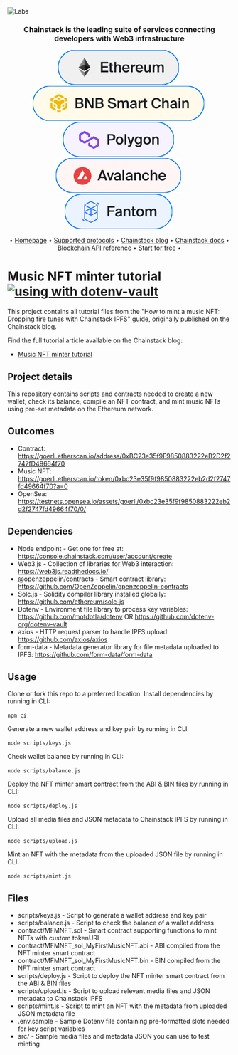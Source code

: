 <img width="1200" alt="Labs" src="https://user-images.githubusercontent.com/99700157/213291931-5a822628-5b8a-4768-980d-65f324985d32.png">

<p>
 <h3 align="center">Chainstack is the leading suite of services connecting developers with Web3 infrastructure</h3>
</p>

<p align="center">
  <a target="_blank" href="https://chainstack.com/build-better-with-ethereum/"><img src="https://github.com/soos3d/blockchain-badges/blob/main/protocols_badges/Ethereum.svg" /></a>&nbsp;  
  <a target="_blank" href="https://chainstack.com/build-better-with-bnb-smart-chain/"><img src="https://github.com/soos3d/blockchain-badges/blob/main/protocols_badges/BNB.svg" /></a>&nbsp;
  <a target="_blank" href="https://chainstack.com/build-better-with-polygon/"><img src="https://github.com/soos3d/blockchain-badges/blob/main/protocols_badges/Polygon.svg" /></a>&nbsp;
  <a target="_blank" href="https://chainstack.com/build-better-with-avalanche/"><img src="https://github.com/soos3d/blockchain-badges/blob/main/protocols_badges/Avalanche.svg" /></a>&nbsp;
  <a target="_blank" href="https://chainstack.com/build-better-with-fantom/"><img src="https://github.com/soos3d/blockchain-badges/blob/main/protocols_badges/Fantom.svg" /></a>&nbsp;
</p>

<p align="center">
  • <a target="_blank" href="https://chainstack.com/">Homepage</a> •
  <a target="_blank" href="https://chainstack.com/protocols/">Supported protocols</a> •
  <a target="_blank" href="https://chainstack.com/blog/">Chainstack blog</a> •
  <a target="_blank" href="https://docs.chainstack.com/quickstart/">Chainstack docs</a> •
  <a target="_blank" href="https://docs.chainstack.com/quickstart/">Blockchain API reference</a> •
  <a target="_blank" href="https://console.chainstack.com/user/account/create">Start for free</a> •
</p>

# Music NFT minter tutorial [![using with dotenv-vault](https://badge.dotenv.org/using.svg?r=1)](https://www.dotenv.org/r/github.com/motdotla/dotenv?r=1)
This project contains all tutorial files from the "How to mint a music NFT: Dropping fire tunes with Chainstack IPFS" guide, originally published on the Chainstack blog.

Find the full tutorial article available on the Chainstack blog:
* [Music NFT minter tutorial](https://chainstack.com/how-to-mint-music-nft/)

## Project details
This repository contains scripts and contracts needed to create a new wallet, check its balance, compile an NFT contract, and mint music NFTs using pre-set metadata on the Ethereum network.

## Outcomes
* Contract: https://goerli.etherscan.io/address/0xBC23e35f9F9850883222eB2D2f2747fD49664f70
* Music NFT: https://goerli.etherscan.io/token/0xbc23e35f9f9850883222eb2d2f2747fd49664f70?a=0
* OpenSea: https://testnets.opensea.io/assets/goerli/0xbc23e35f9f9850883222eb2d2f2747fd49664f70/0/

## Dependencies
* Node endpoint - Get one for free at: https://console.chainstack.com/user/account/create
* Web3.js - Collection of libraries for Web3 interaction: https://web3js.readthedocs.io/
* @openzeppelin/contracts - Smart contract library: https://github.com/OpenZeppelin/openzeppelin-contracts
* Solc.js - Solidity compiler library installed globally: https://github.com/ethereum/solc-js
* Dotenv - Environment file library to process key variables: https://github.com/motdotla/dotenv OR https://github.com/dotenv-org/dotenv-vault
* axios - HTTP request parser to handle IPFS upload: https://github.com/axios/axios
* form-data - Metadata generator library for file metadata uploaded to IPFS: https://github.com/form-data/form-data

## Usage
Clone or fork this repo to a preferred location. Install dependencies by running in CLI:

`npm ci`

Generate a new wallet address and key pair by running in CLI:

`node scripts/keys.js`

Check wallet balance by running in CLI:

`node scripts/balance.js`

Deploy the NFT minter smart contract from the ABI & BIN files by running in CLI:

`node scripts/deploy.js`

Upload all media files and JSON metadata to Chainstack IPFS by running in CLI:

`node scripts/upload.js`

Mint an NFT with the metadata from the uploaded JSON file by running in CLI:

`node scripts/mint.js`

## Files
* scripts/keys.js - Script to generate a wallet address and key pair
* scripts/balance.js - Script to check the balance of a wallet address
* contract/MFMNFT.sol - Smart contract supporting functions to mint NFTs with custom tokenURI
* contract/MFMNFT_sol_MyFirstMusicNFT.abi - ABI compiled from the NFT minter smart contract
* contract/MFMNFT_sol_MyFirstMusicNFT.bin - BIN compiled from the NFT minter smart contract
* scripts/deploy.js - Script to deploy the NFT minter smart contract from the ABI & BIN files
* scripts/upload.js - Script to upload relevant media files and JSON metadata to Chainstack IPFS
* scripts/mint.js - Script to mint an NFT with the metadata from uploaded JSON metadata file
* .env.sample - Sample Dotenv file containing pre-formatted slots needed for key script variables
* src/ - Sample media files and metadata JSON you can use to test minting

